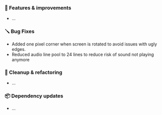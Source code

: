 ### 🚀 Features & improvements

- ...

### 🪛 Bug Fixes

- Added one pixel corner when screen is rotated to avoid issues with ugly edges.
- Reduced audio line pool to 24 lines to reduce risk of sound not playing anymore

### 🧽 Cleanup & refactoring

- ...

### 📦 Dependency updates

- ...